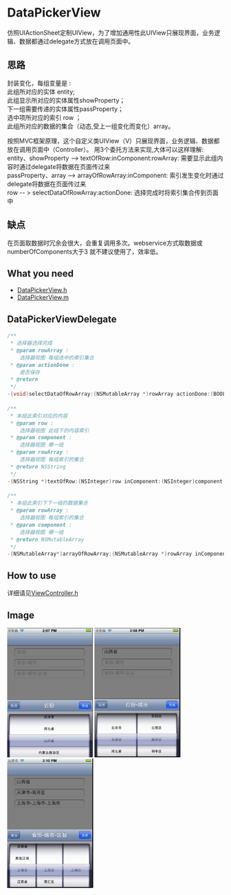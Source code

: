 DataPickerView
===========

仿照UIActionSheet定制UIView，为了增加通用性此UIView只展现界面，业务逻辑、数据都通过delegate方式放在调用页面中。

思路
---
封装变化，每组变量是 :  
此组所对应的实体 entity;  
此组显示所对应的实体属性showProperty；  
下一组需要传递的实体属性passProperty；  
选中项所对应的索引 row ；  
此组所对应的数据的集合（动态,受上一组变化而变化）array。    

按照MVC框架原理，这个自定义类UIView（V）只展现界面，业务逻辑、数据都放在调用页面中（Controller）。
用3个委托方法来实现,大体可以这样理解:  
entity、showProperty --> textOfRow:inComponent:rowArray: 需要显示此组内容时通过delegate将数据在页面传过来  
passProperty、array --> arrayOfRowArray:inComponent: 索引发生变化时通过delegate将数据在页面传过来  
row -- > selectDataOfRowArray:actionDone: 选择完成时将索引集合传到页面中

缺点
---
在页面取数据时冗余会很大，会重复调用多次。webservice方式取数据或numberOfComponents大于3 就不建议使用了，效率低。

What you need
---
* [DataPickerView.h](https://github.com/Ericfengshi/FSDataPickerView/blob/master/DataPickerView.h)
* [DataPickerView.m](https://github.com/Ericfengshi/FSDataPickerView/blob/master/DataPickerView.m)

DataPickerViewDelegate
---  

```objective-c
/**
 * 选择器选择完成
 * @param rowArray :
    选择器视图 每组选中的索引集合
 * @param actionDone :
    是否保存
 * @return
 */
-(void)selectDataOfRowArray:(NSMutableArray *)rowArray actionDone:(BOOL)actionDone;

/**
 * 本组此索引对应的内容
 * @param row :
    选择器视图 此组下的内容索引
 * @param component :
    选择器视图 哪一组
 * @param rowArray :
    选择器视图 每组索引的集合
 * @return NSString
 */
-(NSString *)textOfRow:(NSInteger)row inComponent:(NSInteger)component rowArray:(NSMutableArray *)rowArray;

/**
 * 本组此索引下下一组的数据集合
 * @param rowArray :
    选择器视图 每组索引的集合
 * @param component :
    选择器视图 哪一组
 * @return NSMutableArray
 */
-(NSMutableArray*)arrayOfRowArray:(NSMutableArray *)rowArray inComponent:(NSInteger)component;

```

How to use
---  
详细请见[ViewController.h](https://github.com/Ericfengshi/FSDataPickerView/blob/master/FSDataPickerView/ViewController.m)

Image
---  
<img src="result1.png" height=300>
<img src="result2.png" height=300>
<img src="result3.png" height=300>
